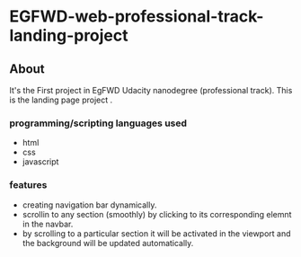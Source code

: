 # EGFWD-web-professional-track-landing-project

## About

It's the First project in EgFWD Udacity nanodegree (professional track). This is the landing page project .





### programming/scripting languages used

* html
* css
* javascript

### features
* creating navigation bar dynamically.
* scrollin to any section (smoothly) by clicking to its corresponding elemnt in the navbar.
* by scrolling to a particular section it will be activated in the viewport and the background will be updated automatically.






